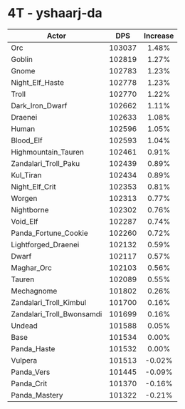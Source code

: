 # 4T - yshaarj-da
| Actor | DPS | Increase |
|---|:---:|:---:|
|Orc|103037|1.48%|
|Goblin|102819|1.27%|
|Gnome|102783|1.23%|
|Night_Elf_Haste|102778|1.23%|
|Troll|102770|1.22%|
|Dark_Iron_Dwarf|102662|1.11%|
|Draenei|102633|1.08%|
|Human|102596|1.05%|
|Blood_Elf|102593|1.04%|
|Highmountain_Tauren|102461|0.91%|
|Zandalari_Troll_Paku|102439|0.89%|
|Kul_Tiran|102434|0.89%|
|Night_Elf_Crit|102353|0.81%|
|Worgen|102313|0.77%|
|Nightborne|102302|0.76%|
|Void_Elf|102287|0.74%|
|Panda_Fortune_Cookie|102260|0.72%|
|Lightforged_Draenei|102132|0.59%|
|Dwarf|102117|0.57%|
|Maghar_Orc|102103|0.56%|
|Tauren|102089|0.55%|
|Mechagnome|101802|0.26%|
|Zandalari_Troll_Kimbul|101700|0.16%|
|Zandalari_Troll_Bwonsamdi|101699|0.16%|
|Undead|101588|0.05%|
|Base|101534|0.00%|
|Panda_Haste|101532|0.00%|
|Vulpera|101513|-0.02%|
|Panda_Vers|101445|-0.09%|
|Panda_Crit|101370|-0.16%|
|Panda_Mastery|101322|-0.21%|
